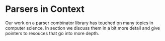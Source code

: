 # Parsers in Context

Our work on a parser combinator library has touched on many topics in computer science. In section we discuss them in a bit more detail and give pointers to resouces that go into more depth.
